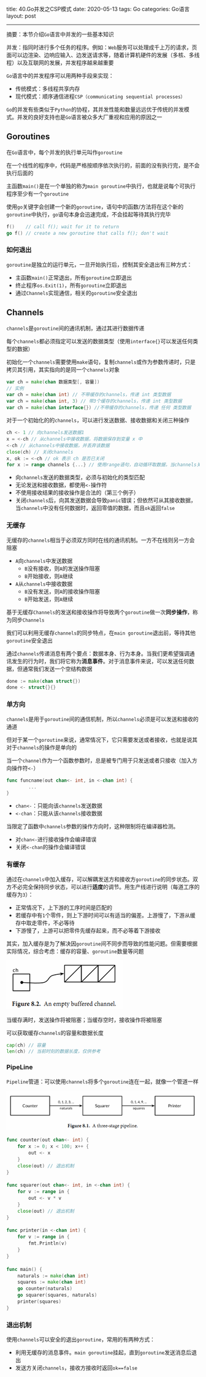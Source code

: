 title: 40.Go并发之CSP模式
date: 2020-05-13
tags: Go
categories: Go语言
layout: post

------

摘要：本节介绍`Go`语言中并发的一些基本知识

<!-- more -->

并发：指同时进行多个任务的程序。例如：`Web`服务可以处理成千上万的请求，页面可以边渲染、边响应输入、边发送请求等，随着计算机硬件的发展（多核、多线程）以及互联网的发展，并发程序越来越重要

`Go`语言中的并发程序可以用两种手段来实现：

- 传统模式：多线程共享内存
- 现代模式：顺序通信进程`CSP（communicating sequential processes）`

`Go`的并发有些类似于`Python`的协程，其并发性能和数量远远优于传统的并发模式。并发的良好支持也是`Go`语言被众多大厂重视和应用的原因之一

## Goroutines

在`Go`语言中，每个并发的执行单元叫作`goroutine`

在一个线性的程序中，代码是严格按顺序依次执行的，前面的没有执行完，是不会执行后面的

主函数`main()`是在一个单独的称为`main goroutine`中执行，也就是说每个可执行程序至少有一个`goroutine`

使用`go`关键字会创建一个新的`goroutine`，语句中的函数/方法将在这个新的`goroutine`中执行，`go`语句本身会迅速完成，不会挂起等待其执行完毕

```go
f()    // call f(); wait for it to return
go f() // create a new goroutine that calls f(); don't wait
```

### 如何退出

`goroutine`是独立的运行单元，一旦开始执行后，控制其安全退出有三种方式：

- 主函数`main()`正常退出，所有`goroutine`立即退出
- 终止程序`os.Exit(1)`，所有`goroutine`立即退出
- 通过`Channels`实现通信，相关的`goroutine`安全退出

## Channels

`channels`是`goroutine`间的通讯机制，通过其进行数据传递

每个`channels`都必须指定可以发送的数据类型（使用`interface{}`可以发送任何类型的数据）

初始化一个`channels`需要使用`make`语句，复制`channels`或作为参数传递时，只是拷贝其引用，其实指向的是同一个`channels`对象

```go
var ch = make(chan 数据类型[, 容量])
// 实例
var ch = make(chan int) // 不带缓存的channels，传递 int 类型数据
var ch = make(chan int, 3) // 带3个缓存的channels，传递 int 类型数据
var ch = make(chan interface{}) //不带缓存的channels，传递 任何 类型数据
```

对于一个初始化的的`channels`，可以进行发送数据、接收数据和关闭三种操作

```go
ch <- 1	// 向channels发送数据1
x = <-ch // 从channels中接收数据，将数据保存到变量 x 中
<-ch // 从channels中接收数据，并丢弃该数据
close(ch) // 关闭channels
x, ok := <-ch // ok 表示 ch 是否已关闭
for x := range channels {...} // 使用range语句，自动循环取数据，当channels关闭时，退出循环
```

- 向`channels`发送的数据类型，必须与初始化的类型匹配
- 无论发送和接收数据，都使用`<-`操作符
- 不使用接收结果的接收操作是合法的（第三个例子）
- 关闭`channels`后，向其发送数据会导致`panic`错误；但依然可从其接收数据，当`channels`中没有任何数据时，返回零值的数据，而且`ok`返回`false`

### 无缓存

无缓存的`channels`相当于必须双方同时在线的通讯机制。一方不在线则另一方会阻塞

- `A`向`channels`中发送数据
  - `B`没有接收，则`A`的发送操作阻塞
  - `B`开始接收，则`A`继续
- `A`从`channels`中接收数据
  - `B`没有发送，则`A`的接收操作阻塞
  - `B`开始发送，则`A`继续

基于无缓存`Channels`的发送和接收操作将导致两个`goroutine`做一次**同步操作**，称为同步`Channels`

我们可以利用无缓存`channels`的同步特点，在`main goroutine`退出前，等待其他`goroutine`安全退出

通过`channels`传递消息有两个要点：数据本身、行为本身。当我们更希望强调通讯发生的行为时，我们将它称为**消息事件**。对于消息事件来说，可以发送任何数据，但通常我们发送一个空结构数据

```go
done := make(chan struct{})
done <- struct{}{}
```

### 单方向

`channels`是用于`goroutine`间的通信机制，所以`channels`必须是可以发送和接收的通道

但对于某一个`goroutine`来说，通常情况下，它只需要发送或者接收，也就是说其对于`channels`的操作是单向的

当一个`channel`作为一个函数参数时，总是被专门用于只发送或者只接收（加入方向操作符`<-`）

```go
func funcname(out chan<- int, in <-chan int) {
		...
}
```

- `chan<-`：只能向该`channels`发送数据
- `<-chan`：只能从该`channels`接收数据

当限定了函数中`channels`参数的操作方向时，这种限制将在编译器检测。

- 对`chan<-`进行接收操作会编译错误
- 关闭`<-chan`的操作会编译错误

### 有缓存

通过在`channels`中加入缓存，可以解耦发送方和接收方`goroutine`的同步状态。双方不必完全保持同步状态，可以进行**适度**的调节。用生产线进行说明（每道工序的缓存为`3`）：

- 正常情况下，上下游的工序时间是匹配的
- 若缓存中有`1`个零件，则上下游时间可以有适当的偏差。上游慢了，下游从缓存中取走零件，不必等待
- 下游慢了，上游可以把零件先缓存起来，而不必等着下游接收

其实，加入缓存是为了解决因`goroutine`间不同步而导致的性能问题。但需要根据实际情况，综合考虑：缓存的容量、`goroutine`数量等问题

![缓存channels](./assets/ch8-02.png)

当缓存满时，发送操作将被阻塞；当缓存空时，接收操作将被阻塞

可以获取缓存`channels`的容量和数据长度

```go
cap(ch) // 容量
len(ch) // 当前时刻的数据长度，仅供参考
```

### PipeLine

`Pipeline`管道：可以使用`channels`将多个`goroutine`连在一起，就像一个管道一样

![pipeline](./assets/ch8-01.png)

```Go
func counter(out chan<- int) {
    for x := 0; x < 100; x++ {
        out <- x
    }
    close(out) // 退出机制
}

func squarer(out chan<- int, in <-chan int) {
    for v := range in {
        out <- v * v
    }
    close(out) // 退出机制
}

func printer(in <-chan int) {
    for v := range in {
        fmt.Println(v)
    }
}

func main() {
    naturals := make(chan int)
    squares := make(chan int)
    go counter(naturals)
    go squarer(squares, naturals)
    printer(squares)
}
```

### 退出机制

使用`channels`可以安全的退出`goroutine`，常用的有两种方式：

- 利用无缓存的消息事件。`main goroutine`挂起，直到`goroutine`发送消息后退出
- 发送方关闭`channels`，接收方接收时返回`ok==false`






